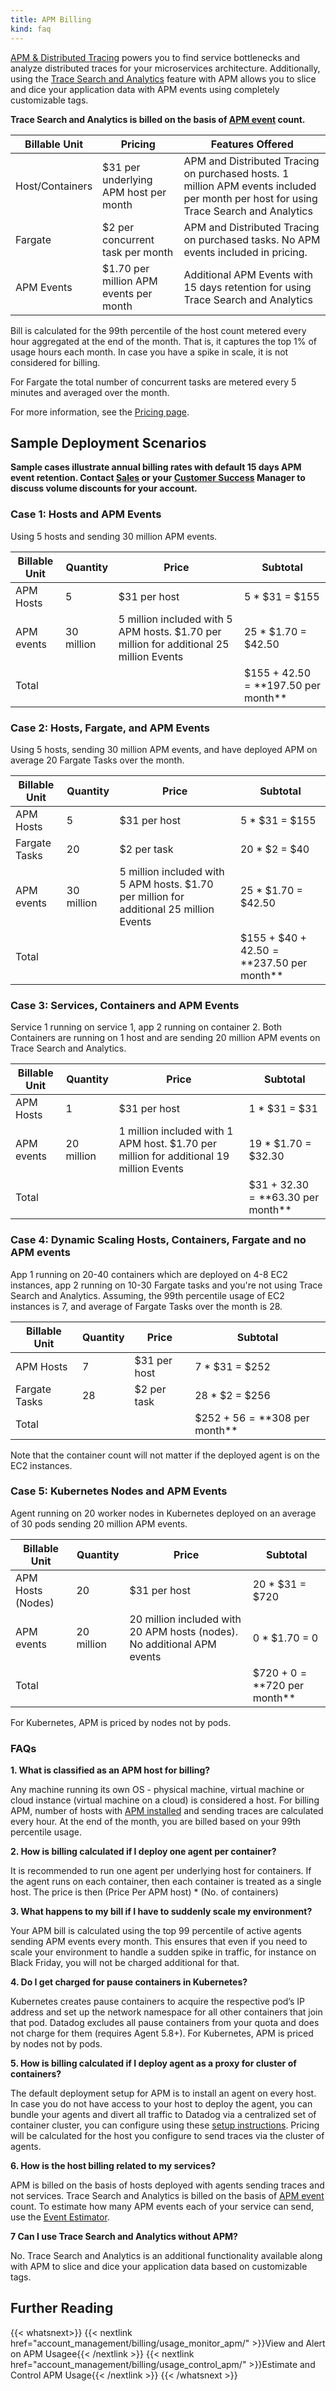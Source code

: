 ```yaml
---
title: APM Billing
kind: faq
---
```


[APM & Distributed Tracing][1] powers you to find service bottlenecks and analyze distributed traces for your microservices architecture. Additionally, using the [Trace Search and Analytics][2] feature with APM allows you to slice and dice your application data with APM events using completely customizable tags.

**Trace Search and Analytics is billed on the basis of [APM event][3] count.**

| Billable Unit | Pricing | Features Offered |
| -----------------------|---------------|-------------------------------------------|
| Host/Containers  | $31 per underlying APM host per month | APM and Distributed Tracing on purchased hosts. 1 million APM events included per month per host for using Trace Search and Analytics |
| Fargate | $2 per concurrent task per month | APM and Distributed Tracing on purchased tasks. No APM events included in pricing. |
| APM Events | $1.70 per million APM events per month | Additional APM Events with 15 days retention for using Trace Search and Analytics|

Bill is calculated for the 99th percentile of the host count metered every hour aggregated at the end of the month. That is, it captures the top 1% of usage hours each month. In case you have a spike in scale, it is not considered for billing. 

For Fargate the total number of concurrent tasks are metered every 5 minutes and averaged over the month.

For more information, see the [Pricing page][4].

## Sample Deployment Scenarios

**Sample cases illustrate annual billing rates with default 15 days APM event retention. Contact [Sales][5] or your [Customer Success][6] Manager to discuss volume discounts for your account.**

### Case 1: Hosts and APM Events

Using 5 hosts and sending 30 million APM events.

| Billable Unit | Quantity | Price | Subtotal |
| --------|-----------|------|----------|
| APM Hosts | 5 | $31 per host | 5 * $31 = $155 |
| APM events | 30 million | 5 million included with 5 APM hosts. $1.70 per million for additional 25 million Events | 25 * $1.70 = $42.50 |
| Total |  |  |  $155 + $42.50 = **$197.50 per month** |


### Case 2: Hosts, Fargate, and APM Events

Using 5 hosts, sending 30 million APM events, and have deployed APM on average 20 Fargate Tasks over the month.

| Billable Unit | Quantity | Price | Subtotal |
| --------|-----------|------|----------|
| APM Hosts | 5 | $31 per host | 5 * $31 = $155 |
| Fargate Tasks | 20 | $2 per task | 20 * $2 = $40 |
| APM events | 30 million | 5 million included with 5 APM hosts. $1.70 per million for additional 25 million Events | 25 * $1.70 = $42.50 |
| Total |  |  |  $155 + $40 + $42.50 = **$237.50 per month** |


### Case 3: Services, Containers and APM Events

Service 1 running on service 1, app 2 running on container 2. Both Containers are running on 1 host
and are sending 20 million APM events on Trace Search and Analytics.

| Billable Unit | Quantity | Price | Subtotal |
| --------|-----------|------|----------|
| APM Hosts | 1 | $31 per host | 1 * $31 = $31 |
| APM events | 20 million | 1 million included with 1 APM host. $1.70 per million for additional 19 million Events | 19 * $1.70 = $32.30 |
| Total |  |  |  $31 + $32.30 = **$63.30 per month** |


### Case 4: Dynamic Scaling Hosts, Containers, Fargate and no APM events

App 1 running on 20-40 containers which are deployed on 4-8 EC2 instances, app 2 running on 10-30 Fargate tasks and you're not using Trace Search and Analytics. Assuming, the 99th percentile usage of EC2 instances is 7, and average of Fargate Tasks over the month is 28. 

| Billable Unit | Quantity | Price | Subtotal |
| --------|-----------|------|----------|
| APM Hosts | 7 | $31 per host | 7 * $31 = $252 |
| Fargate Tasks | 28 | $2 per task | 28 * $2 = $256 |
| Total |  |  |  $252 + $56 = **$308 per month** |

Note that the container count will not matter if the deployed agent is on the EC2 instances. 

### Case 5: Kubernetes Nodes and APM Events

Agent running on 20 worker nodes in Kubernetes deployed on an average of 30 pods sending 20 million APM events.

| Billable Unit | Quantity | Price | Subtotal |
| --------|-----------|------|----------|
| APM Hosts (Nodes) | 20 | $31 per host | 20 * $31 = $720 |
| APM events | 20 million | 20 million included with 20 APM hosts (nodes). No additional APM events | 0 * $1.70 = 0  |
| Total |  |  |  $720 + $0 = **$720 per month** |

For Kubernetes, APM is priced by nodes not by pods.

### FAQs
**1. What is classified as an APM host for billing?**

Any machine running its own OS - physical machine, virtual machine or cloud instance (virtual machine on a cloud) is considered a host. For billing APM, number of hosts with [APM installed][7] and sending traces are calculated every hour. At the end of the month, you are billed based on your 99th percentile usage. 

**2. How is billing calculated if I deploy one agent per container?**

It is recommended to run one agent per underlying host for containers. If the agent runs on each container, then each container is treated as a single host. The price is then (Price Per APM host) * (No. of containers)

**3. What happens to my bill if I have to suddenly scale my environment?**

Your APM bill is calculated using the top 99 percentile of active agents sending APM events every month. This ensures that even if you need to scale your environment to handle a sudden spike in traffic, for instance on Black Friday, you will not be charged additional for that.

**4. Do I get charged for pause containers in Kubernetes?**

Kubernetes creates pause containers to acquire the respective pod’s IP address and set up the network namespace for all other containers that join that pod. Datadog excludes all pause containers from your quota and does not charge for them (requires Agent 5.8+). For Kubernetes, APM is priced by nodes not by pods.


**5. How is billing calculated if I deploy agent as a proxy for cluster of containers?**

The default deployment setup for APM is to install an agent on every host. In case you do not have access to your host to deploy the agent, you can bundle your agents and divert all traffic to Datadog via a centralized set of container cluster, you can configure using these [setup instructions][8]. Pricing will be calculated for the host you configure to send traces via the cluster of agents.

**6. How is the host billing related to my services?**

APM is billed on the basis of hosts deployed with agents sending traces and not services. Trace Search and Analytics is billed on the basis of [APM event][3] count. To estimate how many APM events each of your service can send, use the [Event Estimator][9].

**7 Can I use Trace Search and Analytics without APM?**

No. Trace Search and Analytics is an additional functionality available along with APM to slice and dice your application data based on customizable tags.

## Further Reading
  
{{< whatsnext>}}
    {{< nextlink href="account_management/billing/usage_monitor_apm/" >}}View and Alert on APM Usagee{{< /nextlink >}}
    {{< nextlink href="account_management/billing/usage_control_apm/" >}}Estimate and Control APM Usage{{< /nextlink >}}
{{< /whatsnext >}}


[1]: /tracing
[2]: /tracing/trace_search_and_analytics
[3]: /tracing/visualization/#apm-event
[4]: https://www.datadoghq.com/pricing
[5]: mailto:sales@datadoghq.com
[6]: mailto:success@datadoghq.com
[7]: /tracing/send_traces/#datadog-agent
[8]: /tracing/send_traces/#containers
[9]: /account_management/billing/usage_control_apm/#apm-event-estimator



